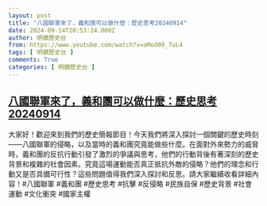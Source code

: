 ```yaml
---
layout: post
title: "八國聯軍來了，義和團可以做什麼：歷史思考20240914"
date: 2024-09-14T20:53:24.000Z
author: 明鏡歷史台
from: https://www.youtube.com/watch?v=aMod09_7uL4
tags: [ 明鏡歷史台 ]
comments: True
categories: [ 明鏡歷史台 ]
---
```

<!--1726347204000-->
[八國聯軍來了，義和團可以做什麼：歷史思考20240914](https://www.youtube.com/watch?v=aMod09_7uL4)
------

<div>
大家好！歡迎來到我們的歷史簡報節目！今天我們將深入探討一個關鍵的歷史時刻——八國聯軍的侵略，以及當時的義和團究竟能做些什麼。在面對外來勢力的威脅時，義和團的反抗行動引發了激烈的爭議與思考，他們的行動背後有著深刻的歷史背景和複雜的社會因素。究竟這場運動能否真正抵抗外敵的侵略？他們的理念和行動又是否具備可行性？這些問題值得我們深入探討和反思。請大家繼續收看詳細內容！#八國聯軍 #義和團 #歷史思考 #抗擊 #反侵略 #民族自保 #歷史背景 #社會運動 #文化衝突 #國家主權
</div>
